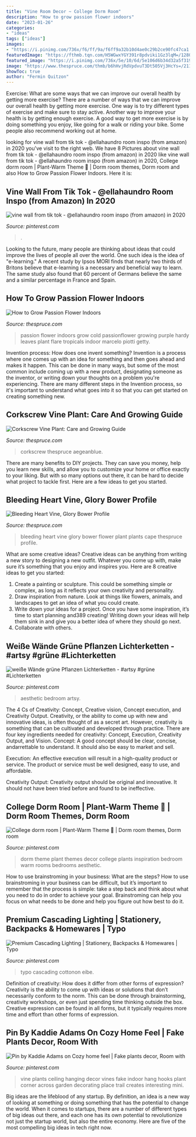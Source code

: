 ```yaml
---
title: "Vine Room Decor ~ College Dorm Room"
description: "How to grow passion flower indoors"
date: "2023-01-26"
categories:
- "ideas"
tags: ["ideas"]
images:
- "https://i.pinimg.com/736x/f6/ff/9a/f6ff9a32b10d4ae0c29b2ce90fc47ca1.jpg"
featuredImage: "https://fthmb.tqn.com/H5WGwxYGY391r8pdviki1Gz3lqM=/1280x853/filters:fill(auto,1)/Bleeding-Heart-Vine-170930029-resized-56a300b85f9b58b7d0d00d99.jpg"
featured_image: "https://i.pinimg.com/736x/5e/10/6d/5e106d6b34d32a5f31937ed81c2f6e77.jpg"
image: "https://www.thespruce.com/thmb/b6hHvjRdVpdvuT3Dt505Vj3HcYs=/2119x1415/filters:fill(auto,1)/GettyImages-1278644576-f04eaa79c991414094c9cbcfee4d1d95.jpg"
ShowToc: true
author: "Fermin Quitzon"
---
```



Exercise: What are some ways that we can improve our overall health by getting more exercise?
There are a number of ways that we can improve our overall health by getting more exercise. One way is to try different types of exercise and make sure to stay active. Another way to improve your health is by getting enough exercise. A good way to get more exercise is by doing something you enjoy, like going for a walk or riding your bike. Some people also recommend working out at home.

	

		
looking for vine wall from tik tok - @ellahaundro room inspo (from amazon) in 2020 you've visit to the right web. We have 8 Pictures about vine wall from tik tok - @ellahaundro room inspo (from amazon) in 2020 like vine wall from tik tok - @ellahaundro room inspo (from amazon) in 2020, College dorm room | Plant-Warm Theme 🍃 | Dorm room themes, Dorm room and also How to Grow Passion Flower Indoors. Here it is:
		
    
## Vine Wall From Tik Tok - @ellahaundro Room Inspo (from Amazon) In 2020

<img loading=lazy src="https://i.pinimg.com/736x/5e/10/6d/5e106d6b34d32a5f31937ed81c2f6e77.jpg" onerror="this.onerror=null;this.src='https://tse1.mm.bing.net/th?id=OIP.gIxtSCUQLnePFBN2fAvatQHaNa&amp;pid=15.1';" alt="vine wall from tik tok - @ellahaundro room inspo (from amazon) in 2020">

_Source: pinterest.com_

>. 

	

Looking to the future, many people are thinking about ideas that could improve the lives of people all over the world. One such idea is the idea of "e-learning." A recent study by Ipsos MORI finds that nearly two thirds of Britons believe that e-learning is a necessary and beneficial way to learn. The same study also found that 60 percent of Germans believe the same and a similar percentage in France and Spain. 

    
## How To Grow Passion Flower Indoors

<img loading=lazy src="https://fthmb.tqn.com/W2I6mSPn13go05iPq81iAwAYhQ4=/2775x1850/filters:fill(auto,1)/purple-passion-flower-and-green-leaves-157305531-58738f6a3df78c17b6a45ba9.jpg" onerror="this.onerror=null;this.src='https://tse3.mm.bing.net/th?id=OIP.gEbZToe49GukEohxXR2HfgHaE8&amp;pid=15.1';" alt="How to Grow Passion Flower Indoors">

_Source: thespruce.com_

>passion flower indoors grow cold passionflower growing purple hardy leaves plant flare tropicals indoor marcelo piotti getty. 

	

Invention process: How does one invent something?
Invention is a process where one comes up with an idea for something and then goes ahead and makes it happen. This can be done in many ways, but some of the most common include coming up with a new product, designating someone as the inventor, or writing down your thoughts on a problem you're experiencing. There are many different steps in the Invention process, so it's important to understand what goes into it so that you can get started on creating something new.

    
## Corkscrew Vine Plant: Care And Growing Guide

<img loading=lazy src="https://www.thespruce.com/thmb/b6hHvjRdVpdvuT3Dt505Vj3HcYs=/2119x1415/filters:fill(auto,1)/GettyImages-1278644576-f04eaa79c991414094c9cbcfee4d1d95.jpg" onerror="this.onerror=null;this.src='https://tse1.mm.bing.net/th?id=OIP.p4DEup5wZZYQabRRy4bPkAHaE8&amp;pid=15.1';" alt="Corkscrew Vine Plant: Care and Growing Guide">

_Source: thespruce.com_

>corkscrew thespruce aegeanblue. 

	

There are many benefits to DIY projects. They can save you money, help you learn new skills, and allow you to customize your home or office exactly to your liking. But with so many options out there, it can be hard to decide what project to tackle first. Here are a few ideas to get you started.

    
## Bleeding Heart Vine, Glory Bower Profile

<img loading=lazy src="https://fthmb.tqn.com/H5WGwxYGY391r8pdviki1Gz3lqM=/1280x853/filters:fill(auto,1)/Bleeding-Heart-Vine-170930029-resized-56a300b85f9b58b7d0d00d99.jpg" onerror="this.onerror=null;this.src='https://tse3.mm.bing.net/th?id=OIP.C0GxWZOKRbLZlMZzvWHaVwHaE7&amp;pid=15.1';" alt="Bleeding Heart Vine, Glory Bower Profile">

_Source: thespruce.com_

>bleeding heart vine glory bower flower plant plants cape thespruce profile. 

	

What are some creative ideas?
Creative ideas can be anything from writing a new story to designing a new outfit. Whatever you come up with, make sure it’s something that you enjoy and inspires you. Here are 8 creative ideas to get you started: 
1) Create a painting or sculpture. This could be something simple or complex, as long as it reflects your own creativity and personality. 
2) Draw inspiration from nature. Look at things like flowers, animals, and landscapes to get an idea of what you could create. 
3) Write down your ideas for a project. Once you have some inspiration, it’s time to start planning and389 creating! Writing down your ideas will help them sink in and give you a better idea of where they should go next. 
4) Collaborate with others.

    
## Weiße Wände Grüne Pflanzen Lichterketten - #artsy #grüne #Lichterketten

<img loading=lazy src="https://i.pinimg.com/736x/cd/e6/5e/cde65e009c23f8ceb1830eb6ce0bfefa.jpg" onerror="this.onerror=null;this.src='https://tse2.mm.bing.net/th?id=OIP.BizER9EVYI1xHLpQagxgswHaJ3&amp;pid=15.1';" alt="weiße Wände grüne Pflanzen Lichterketten - #artsy #grüne #Lichterketten">

_Source: pinterest.com_

>aesthetic bedroom artsy. 

	

The 4 Cs of Creativity: Concept, Creative vision, Concept execution, and Creativity Output.
Creativity, or the ability to come up with new and innovative ideas, is often thought of as a secret art. However, creativity is something that can be cultivated and developed through practice. There are four key ingredients needed for creativity: Concept, Execution, Creativity Output, and Vision.
Concept: A good concept should be clear, concise, andarrettable to understand. It should also be easy to market and sell.

Execution: An effective execution will result in a high-quality product or service. The product or service must be well designed, easy to use, and affordable.

Creativity Output: Creativity output should be original and innovative. It should not have been tried before and found to be ineffective.

    
## College Dorm Room | Plant-Warm Theme 🍃 | Dorm Room Themes, Dorm Room

<img loading=lazy src="https://i.pinimg.com/736x/f6/ff/9a/f6ff9a32b10d4ae0c29b2ce90fc47ca1.jpg" onerror="this.onerror=null;this.src='https://tse4.mm.bing.net/th?id=OIP.FBjXgxpa3jo1fxDJhUt4GgHaFj&amp;pid=15.1';" alt="College dorm room | Plant-Warm Theme 🍃 | Dorm room themes, Dorm room">

_Source: pinterest.com_

>dorm theme plant themes decor college plants inspiration bedroom warm rooms bedrooms aesthetic. 

	

How to use brainstroming in your business: What are the steps?
How to use brainstroming in your business can be difficult, but it’s important to remember that the process is simple: take a step back and think about what you need to do in order to achieve your goal. Brainstroming can help you focus on what needs to be done and help you figure out how best to do it.

    
## Premium Cascading Lighting | Stationery, Backpacks &amp; Homewares | Typo

<img loading=lazy src="https://i.pinimg.com/736x/dc/b0/ba/dcb0ba606d02f28aa042a7795d2a8910.jpg" onerror="this.onerror=null;this.src='https://tse3.mm.bing.net/th?id=OIP.6j3Y_TyzE87Jr5igc-uJZgHaLH&amp;pid=15.1';" alt="Premium Cascading Lighting | Stationery, Backpacks &amp; Homewares | Typo">

_Source: pinterest.com_

>typo cascading cottonon eibe. 

	

Definition of creativity: How does it differ from other forms of expression?
Creativity is the ability to come up with ideas or solutions that don’t necessarily conform to the norm. This can be done through brainstorming, creativity workshops, or even just spending time thinking outside the box. Creative expression can be found in all forms, but it typically requires more time and effort than other forms of expression.

    
## Pin By Kaddie Adams On Cozy Home Feel | Fake Plants Decor, Room With

<img loading=lazy src="https://i.pinimg.com/736x/13/ec/be/13ecbe6fc4f3507653e7f37803b6eabc--vine-hooks.jpg" onerror="this.onerror=null;this.src='https://tse3.mm.bing.net/th?id=OIP.nwHLsAv7N7C0Q_Bp7ABkzADYEg&amp;pid=15.1';" alt="Pin by Kaddie Adams on Cozy home feel | Fake plants decor, Room with">

_Source: pinterest.com_

>vine plants ceiling hanging decor vines fake indoor hang hooks plant corner across garden decorating place trail creates interesting mini. 

	

Big ideas are the lifeblood of any startup. By definition, an idea is a new way of looking at something or doing something that has the potential to change the world. When it comes to startups, there are a number of different types of big ideas out there, and each one has its own potential to revolutionize not just the startup world, but also the entire economy. Here are five of the most compelling big ideas in tech right now.

